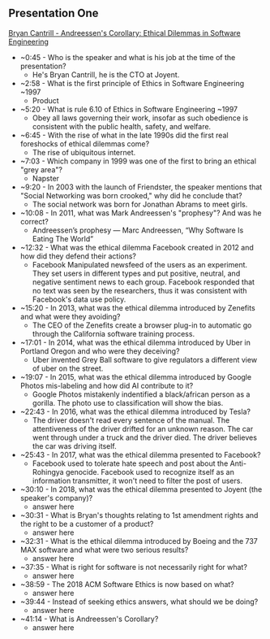 ## Presentation One

[Bryan Cantrill - Andreessen's Corollary: Ethical Dilemmas in Software Engineering](https://www.youtube.com/watch?v=0wtvQZijPzg&feature=youtu.be "Bryan Cantrill - Andreessen's Corollary: Ethical Dilemmas in Software Engineering")

* ~0:45 - Who is the speaker and what is his job at the time of the presentation?
  * He's Bryan Cantrill, he is the CTO at Joyent.
* ~2:58 - What is the first principle of Ethics in Software Engineering ~1997
  * Product
* ~5:20 - What is rule 6.10 of Ethics in Software Engineering ~1997
  * Obey all laws governing their work, insofar as such obedience is consistent with the public health, safety, and welfare.
* ~6:45 - With the rise of what in the late 1990s did the first real foreshocks of ethical dilemmas come?
  * The rise of ubiquitous internet.
* ~7:03 - Which company in 1999 was one of the first to bring an ethical "grey area"?
  * Napster
* ~9:20 - In 2003 with the launch of Friendster, the speaker mentions that "Social Networking was born crooked," why did he conclude that?
  * The social network was born for Jonathan Abrams to meet girls.  
* ~10:08 - In 2011, what was Mark Andreessen's "prophesy"? And was he correct?
  * Andreessen’s prophesy — Marc Andreessen, “Why Software Is Eating The World”
* ~12:32 - What was the ethical dilemma Facebook created in 2012 and how did they defend their actions?
  * Facebook Manipulated newsfeed of the users as an experiment. They set users in different types and put positive, neutral, and negative sentiment news to each group. Facebook responded that no text was seen by the researchers, thus it was consistent with Facebook's data use policy. 
* ~15:20 -  In 2013, what was the ethical dilemma introduced by Zenefits and what were they avoiding?
  * The CEO of the Zenefits create a browser plug-in to automatic go through the California software training process.
* ~17:01 - In 2014, what was the ethical dilemma introduced by Uber in Portland Oregon and who were they deceiving?
  * Uber invented Grey Ball software to give regulators a different view of uber on the street.
* ~19:07 - In 2015, what was the ethical dilemma introduced by Google Photos mis-labeling and how did AI contribute to it?
  * Google Photos mistakenly indentified a black/african person as a gorilla. The photo use to classification will show the bias.
* ~22:43 - In 2016, what was the ethical dilemma introduced by Tesla?
  *  The driver doesn't read every sentence of the manual. The attentiveness of the driver drifted for an unknown reason. The car went through under a truck and the driver died. The driver believes the car was driving itself.
* ~25:43 - In 2017, what was the ethical dilemma presented to Facebook?
  * Facebook used to tolerate hate speech and post about the Anti-Rohingya genocide. Facebook used to recognize itself as an information transmitter, it won't need to filter the post of users.
* ~30:10 - In 2018, what was the ethical dilemma presented to Joyent (the speaker's company)?
  * answer here
* ~30:31 - What is Bryan's thoughts relating to 1st amendment rights and the right to be a customer of a product?
  * answer here
* ~32:31 - What is the ethical dilemma introduced by Boeing and the 737 MAX software and what were two serious results?
  * answer here
* ~37:35 - What is right for software is not necessarily right for what?
  * answer here
* ~38:59 - The 2018 ACM Software Ethics is now based on what?
  * answer here
* ~39:44 - Instead of seeking ethics answers, what should we be doing?
  * answer here
* ~41:14 - What is Andreessen's Corollary?
  * answer here
